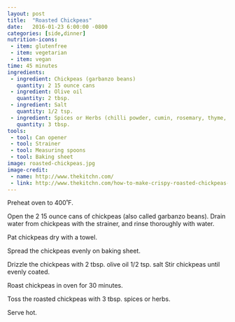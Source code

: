 ```yaml
---
layout: post
title:  "Roasted Chickpeas"
date:   2016-01-23 6:00:00 -0800
categories: [side,dinner]
nutrition-icons:
 - item: glutenfree
 - item: vegetarian
 - item: vegan   
time: 45 minutes
ingredients:
 - ingredient: Chickpeas (garbanzo beans)
   quantity: 2 15 ounce cans
 - ingredient: Olive oil
   quantity: 2 tbsp.
 - ingredient: Salt
   quantity: 1/2 tsp.
 - ingredient: Spices or Herbs (chilli powder, cumin, rosemary, thyme, etc)
   quantity: 3 tbsp.
tools:
 - tool: Can opener
 - tool: Strainer
 - tool: Measuring spoons
 - tool: Baking sheet
image: roasted-chickpeas.jpg
image-credit: 
 - name: http://www.thekitchn.com/
 - link: http://www.thekitchn.com/how-to-make-crispy-roasted-chickpeas-in-the-oven-cooking-lessons-from-the-kitchn-219753
---
```

Preheat oven to 400˚F.

Open the <span>2 15 ounce cans of chickpeas</span> (also called garbanzo beans). Drain water from chickpeas with the strainer, and rinse thoroughly with water. 

Pat chickpeas dry with a towel.

Spread the chickpeas evenly on baking sheet.

Drizzle the chickpeas with <span>2 tbsp. olive oil</span> <span>1/2 tsp. salt</span> Stir chickpeas until evenly coated. 

Roast chickpeas in oven for 30 minutes.

Toss the roasted chickpeas with <span>3 tbsp. spices or herbs.</span>

Serve hot. 